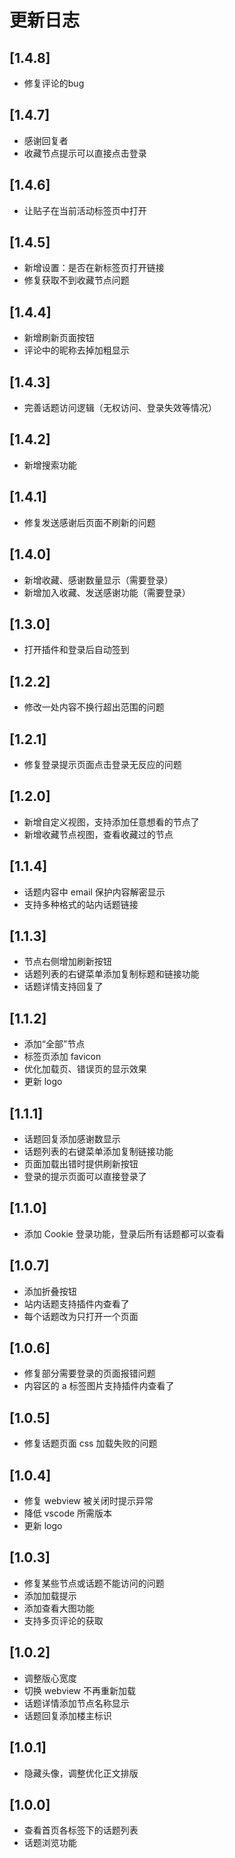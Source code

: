 # 更新日志

## [1.4.8]

- 修复评论的bug

## [1.4.7]

- 感谢回复者
- 收藏节点提示可以直接点击登录

## [1.4.6]

- 让贴子在当前活动标签页中打开

## [1.4.5]

- 新增设置：是否在新标签页打开链接
- 修复获取不到收藏节点问题

## [1.4.4]

- 新增刷新页面按钮
- 评论中的昵称去掉加粗显示

## [1.4.3]

- 完善话题访问逻辑（无权访问、登录失效等情况）

## [1.4.2]

- 新增搜索功能

## [1.4.1]

- 修复发送感谢后页面不刷新的问题

## [1.4.0]

- 新增收藏、感谢数量显示（需要登录）
- 新增加入收藏、发送感谢功能（需要登录）

## [1.3.0]

- 打开插件和登录后自动签到

## [1.2.2]

- 修改一处内容不换行超出范围的问题

## [1.2.1]

- 修复登录提示页面点击登录无反应的问题

## [1.2.0]

- 新增自定义视图，支持添加任意想看的节点了
- 新增收藏节点视图，查看收藏过的节点

## [1.1.4]

- 话题内容中 email 保护内容解密显示
- 支持多种格式的站内话题链接

## [1.1.3]

- 节点右侧增加刷新按钮
- 话题列表的右键菜单添加复制标题和链接功能
- 话题详情支持回复了

## [1.1.2]

- 添加“全部”节点
- 标签页添加 favicon
- 优化加载页、错误页的显示效果
- 更新 logo

## [1.1.1]

- 话题回复添加感谢数显示
- 话题列表的右键菜单添加复制链接功能
- 页面加载出错时提供刷新按钮
- 登录的提示页面可以直接登录了

## [1.1.0]

- 添加 Cookie 登录功能，登录后所有话题都可以查看

## [1.0.7]

- 添加折叠按钮
- 站内话题支持插件内查看了
- 每个话题改为只打开一个页面

## [1.0.6]

- 修复部分需要登录的页面报错问题
- 内容区的 a 标签图片支持插件内查看了

## [1.0.5]

- 修复话题页面 css 加载失败的问题

## [1.0.4]

- 修复 webview 被关闭时提示异常
- 降低 vscode 所需版本
- 更新 logo

## [1.0.3]

- 修复某些节点或话题不能访问的问题
- 添加加载提示
- 添加查看大图功能
- 支持多页评论的获取

## [1.0.2]

- 调整版心宽度
- 切换 webview 不再重新加载
- 话题详情添加节点名称显示
- 话题回复添加楼主标识

## [1.0.1]

- 隐藏头像，调整优化正文排版

## [1.0.0]

- 查看首页各标签下的话题列表
- 话题浏览功能
